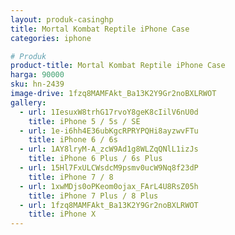 ```yaml
---
layout: produk-casinghp
title: Mortal Kombat Reptile iPhone Case
categories: iphone

# Produk
product-title: Mortal Kombat Reptile iPhone Case
harga: 90000
sku: hn-2439
image-drive: 1fzq8MAMFAkt_Ba13K2Y9Gr2noBXLRWOT
gallery:
  - url: 1IesuxW8trhG17rvoY8geK8cIilV6nU0d
    title: iPhone 5 / 5s / SE
  - url: 1e-i6hh4E36ubKgcRPRYPQHi8ayzwvFTu
    title: iPhone 6 / 6s
  - url: 1AY8lryM-A_zcW9Ad1g8WLZqQNlL1izJs
    title: iPhone 6 Plus / 6s Plus
  - url: 15Hl7FxULCWsdcM9psmv0ucW9Nq8f23dP
    title: iPhone 7 / 8
  - url: 1xwMDjs0oPKeom0ojax_FArL4U8RsZ05h
    title: iPhone 7 Plus / 8 Plus
  - url: 1fzq8MAMFAkt_Ba13K2Y9Gr2noBXLRWOT
    title: iPhone X
---
```

